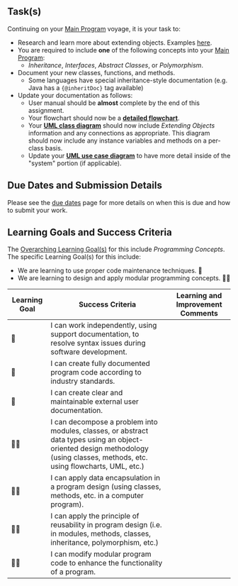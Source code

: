 ## Task(s)

Continuing on your [Main Program](./Main-Program) voyage, it is your task to:
* Research and learn more about extending objects.  Examples [here](https://github.com/mrseidel-classes/ICS4U/tree/master/examples/extending-objects).
* You are required to include **one** of the following concepts into your [Main Program](./Main-Program):
  * _Inheritance_, _Interfaces_, _Abstract Classes_, or _Polymorphism_.
* Document your new classes, functions, and methods.
  * Some languages have special inheritance-style documentation (e.g. Java has a ```{@inheritDoc}``` tag available)
* Update your documentation as follows:
  * User manual should be **almost** complete by the end of this assignment.
  * Your flowchart should now be a [**detailed flowchart**](https://github.com/mrseidel-classes/ICS3U/wiki/Flowcharting-Notes).
  * Your [**UML class diagram**](./UML-Notes) should now include _Extending Objects_ information and any connections as appropriate.  This diagram should now include any instance variables and methods on a per-class basis.
  * Update your [**UML use case diagram**](./UML-Notes) to have more detail inside of the "system" portion (if applicable).

## Due Dates and Submission Details

Please see the [due dates](./Due-Dates-and-Submission-Details) page for more details on when this is due and how to submit your work.

## Learning Goals and Success Criteria

The [Overarching Learning Goal(s)](./images/ICS4U.jpg) for this include _Programming Concepts_.
The specific Learning Goal(s) for this include:
  * We are learning to use proper code maintenance techniques. &#x1F4D8;
  * We are learning to design and apply modular programming concepts. &#x1F4D8;&#x1F4D8;

| Learning Goal | Success Criteria | Learning and Improvement Comments |
| ------------- | ---------------- | --------------------------------- |
| &#x1F4D8; | I can work independently, using support documentation, to resolve syntax issues during software development. | |
| &#x1F4D8; | I can create fully documented program code according to industry standards. | |
| &#x1F4D8; | I can create clear and maintainable external user documentation. | |
| &#x1F4D8;&#x1F4D8; | I can decompose a problem into modules, classes, or abstract data types using an object-oriented design methodology (using classes, methods, etc. using flowcharts, UML, etc.) | |
| &#x1F4D8;&#x1F4D8; | I can apply data encapsulation in a program design (using classes, methods, etc. in a computer program). | |
| &#x1F4D8;&#x1F4D8; | I can apply the principle of reusability in program design (i.e. in modules, methods, classes, inheritance, polymorphism, etc.) | |
| &#x1F4D8;&#x1F4D8; | I can modify modular program code to enhance the functionality of a program. | |
